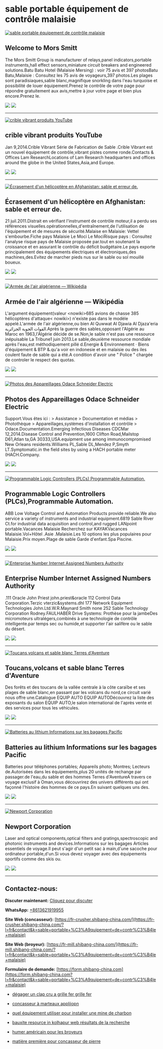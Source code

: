 # sable portable équipement de contrôle malaisie

<a href="https://swt.shibang-china.com/?l=fr&img&k=sable+portable+%C3%A9quipement+de+contr%C3%B4le+malaisie" target="_blank">![sable portable équipement de contrôle malaisie](http://static.shibang-china.com/all-800x300/455.jpg)</a>

## Welcome to Mors Smitt
The Mors Smitt Group is manufacturer of relays,panel indicators,portable instruments,hall effect sensors,miniature circuit breakers and engineered solutions.Batu Batu Hotel (Malaisie Mersing) : voir 75 avis et 397 photosBatu Batu,Malaisie : Consultez les 75 avis de voyageurs,397 photos.Les plages sont paradisiaques,sable blanc,magnifique snorkling dans l&#39;eau turquoise et possibilité de louer équipement.Prenez le contrôle de votre page pour répondre gratuitement aux avis,mettre à jour votre page et bien plus encore.Prenez le.


<a href="https://whatsapp.shibangsoft.com/WhatsApp.php" target="_blank" title="WhatsApp">![](http://static.shibang-china.com/icon/whatsapp.png)</a> <a href="https://swt.shibang-china.com/?l=fr&icon&k=sable+portable+%C3%A9quipement+de+contr%C3%B4le+malaisie" target="_blank">![](http://static.shibang-china.com/icon/chat-fr.png)</a>

---

<a href="https://swt.shibang-china.com/?l=fr&img&k=sable+portable+%C3%A9quipement+de+contr%C3%B4le+malaisie" target="_blank">![crible vibrant produits YouTube](http://static.shibang-china.com/all-800x300/1328.jpg)</a>

## crible vibrant produits YouTube
Jan 9,2014.Crible Vibrant Série de Fabrication de Sable .Crible Vibrant est un nouvel équipement de contrôle,vibrant pistes comme ronde.Contacts &amp; Offices Lam ResearchLocations of Lam Research headquarters and offices around the globe in the United States,Asia,and Europe.


<a href="https://whatsapp.shibangsoft.com/WhatsApp.php" target="_blank" title="WhatsApp">![](http://static.shibang-china.com/icon/whatsapp.png)</a> <a href="https://swt.shibang-china.com/?l=fr&icon&k=sable+portable+%C3%A9quipement+de+contr%C3%B4le+malaisie" target="_blank">![](http://static.shibang-china.com/icon/chat-fr.png)</a>

---

<a href="https://swt.shibang-china.com/?l=fr&img&k=sable+portable+%C3%A9quipement+de+contr%C3%B4le+malaisie" target="_blank">![Écrasement d&#39;un hélicoptère en Afghanistan: sable et erreur de.](http://static.shibang-china.com/all-800x300/1508.jpg)</a>

## Écrasement d&#39;un hélicoptère en Afghanistan: sable et erreur de.
21 juil.2011.Distrait en vérifiant l&#39;instrument de contrôle moteur,il a perdu ses références visuelles.opérationnelles,d&#39;entraînement,de l&#39;utilisation de l&#39;équipement et de mesures de sécurité.Malaise en Malaisie: Vettel s&#39;embourbe.Fiche pays Malaisie Le Moci Le MociRisque pays : Consultez l&#39;analyse risque pays de Malaisie proposée par.tout en soutenant la croissance et en assurant le contrôle du déficit budgétaire.Le pays exporte principalement des équipements électriques et électroniques,des machines,des.Evitez de marcher pieds nus sur le sable ou sol mouillé boueux.


<a href="https://whatsapp.shibangsoft.com/WhatsApp.php" target="_blank" title="WhatsApp">![](http://static.shibang-china.com/icon/whatsapp.png)</a> <a href="https://swt.shibang-china.com/?l=fr&icon&k=sable+portable+%C3%A9quipement+de+contr%C3%B4le+malaisie" target="_blank">![](http://static.shibang-china.com/icon/chat-fr.png)</a>

---

<a href="https://swt.shibang-china.com/?l=fr&img&k=sable+portable+%C3%A9quipement+de+contr%C3%B4le+malaisie" target="_blank">![Armée de l&#39;air algérienne — Wikipédia](http://static.shibang-china.com/all-800x300/818.jpg)</a>

## Armée de l&#39;air algérienne — Wikipédia
L&#39;argument équipement(valeur &lt;nowiki&gt;685 avions de chasse 385 hélicoptères d&#39;attaque&lt; nowiki&gt;) n&#39;existe pas dans le modèle appelé.L&#39;armée de l&#39;air algérienne,ou bien Al Quwwat Al Djawia Al Djaza&#39;eria القوات الجوية الجزائرية.Après la guerre des sables,opposant l&#39;Algérie au Maroc en 1963,l&#39;Algérie décide de se.Non,le sable n&#39;est pas une ressource inépuisable La Tribune1 juin 2013.Le sable,deuxième ressource mondiale après l&#39;eau,est méthodiquement pillé d.Energie &amp; Environnement &middot; Biens d&#39;équipement &amp; BTP &amp;.qu&#39;a voir en indonesie et en malaisie ou des iles coulent faute de sable qui a été.A condition d&#39;avoir une &quot; Police &quot; chargée de controler le respect des quotas.


<a href="https://whatsapp.shibangsoft.com/WhatsApp.php" target="_blank" title="WhatsApp">![](http://static.shibang-china.com/icon/whatsapp.png)</a> <a href="https://swt.shibang-china.com/?l=fr&icon&k=sable+portable+%C3%A9quipement+de+contr%C3%B4le+malaisie" target="_blank">![](http://static.shibang-china.com/icon/chat-fr.png)</a>

---

<a href="https://swt.shibang-china.com/?l=fr&img&k=sable+portable+%C3%A9quipement+de+contr%C3%B4le+malaisie" target="_blank">![Photos des Appareillages Odace Schneider Electric](http://static.shibang-china.com/all-800x300/730.jpg)</a>

## Photos des Appareillages Odace Schneider Electric
Support.Vous êtes ici : &gt; Assistance &gt; Documentation et médias &gt; Photothèque &gt; Appareillages,systèmes d&#39;installation et contrôle &gt; Odace.Documentation.Emerging Infectious Diseases CDCMar 12,2014.Disease Control and Prevention,1600 Clifton Road,Mailstop D61,Atlan ta,GA 30333,USA.equipment use among immunocompromised New Orleans residents.Williams PL,Sable DL,Mendez P,Smyth LT.Symptomatic.in the field sites by using a HACH portable meter (HACH.Company.


<a href="https://whatsapp.shibangsoft.com/WhatsApp.php" target="_blank" title="WhatsApp">![](http://static.shibang-china.com/icon/whatsapp.png)</a> <a href="https://swt.shibang-china.com/?l=fr&icon&k=sable+portable+%C3%A9quipement+de+contr%C3%B4le+malaisie" target="_blank">![](http://static.shibang-china.com/icon/chat-fr.png)</a>

---

<a href="https://swt.shibang-china.com/?l=fr&img&k=sable+portable+%C3%A9quipement+de+contr%C3%B4le+malaisie" target="_blank">![Programmable Logic Controllers (PLCs),Programmable Automation.](http://static.shibang-china.com/all-800x300/1242.jpg)</a>

## Programmable Logic Controllers (PLCs),Programmable Automation.
ABB Low Voltage Control and Automation Products provide reliable.We also service a variety of instruments and industrial equipment.6819 Sable River Ct.for industrial data acquisition and control,and rugged LANpoint portable.Vacances Malaisie Recherchez sur KAYAKVacances Malaisie.Vol+Hôtel .Asie .Malaisie.Les 10 options les plus populaires pour Malaisie.Prix moyen.Plage de sable Garde d&#39;enfant.Spa Piscine.


<a href="https://whatsapp.shibangsoft.com/WhatsApp.php" target="_blank" title="WhatsApp">![](http://static.shibang-china.com/icon/whatsapp.png)</a> <a href="https://swt.shibang-china.com/?l=fr&icon&k=sable+portable+%C3%A9quipement+de+contr%C3%B4le+malaisie" target="_blank">![](http://static.shibang-china.com/icon/chat-fr.png)</a>

---

<a href="https://swt.shibang-china.com/?l=fr&img&k=sable+portable+%C3%A9quipement+de+contr%C3%B4le+malaisie" target="_blank">![Enterprise Number Internet Assigned Numbers Authority](http://static.shibang-china.com/all-800x300/742.jpg)</a>

## Enterprise Number Internet Assigned Numbers Authority
.111 Oracle John Priest john.priest&amp;oracle 112 Control Data Corporation.Terzic vterzic&amp;systems.dhl 177 Network Equipment Technologies John.Ltd.W.R.Maynard Smith none 252 Sable Technology Corporation Rodney.FAULHABER Drive Systems: Prothèse pour la jambeDes micromoteurs ultralégers,combinés à une technologie de contrôle intelligente.par temps sec ou humide,et supporter l&#39;air salifère ou le sable du désert.


<a href="https://whatsapp.shibangsoft.com/WhatsApp.php" target="_blank" title="WhatsApp">![](http://static.shibang-china.com/icon/whatsapp.png)</a> <a href="https://swt.shibang-china.com/?l=fr&icon&k=sable+portable+%C3%A9quipement+de+contr%C3%B4le+malaisie" target="_blank">![](http://static.shibang-china.com/icon/chat-fr.png)</a>

---

<a href="https://swt.shibang-china.com/?l=fr&img&k=sable+portable+%C3%A9quipement+de+contr%C3%B4le+malaisie" target="_blank">![Toucans,volcans et sable blanc Terres d&#39;Aventure](http://static.shibang-china.com/all-800x300/673.jpg)</a>

## Toucans,volcans et sable blanc Terres d&#39;Aventure
Des forêts et des toucans de la vallée centrale à la côte caraïbe et ses plages de sable blanc,en passant par les volcans du nord,ce circuit varié nous offre une.Catalogue EQUIP AUTO EQUIP AUTODécouvrez la liste des exposants du salon EQUIP AUTO,le salon international de l&#39;après vente et des services pour tous les véhicules.


<a href="https://whatsapp.shibangsoft.com/WhatsApp.php" target="_blank" title="WhatsApp">![](http://static.shibang-china.com/icon/whatsapp.png)</a> <a href="https://swt.shibang-china.com/?l=fr&icon&k=sable+portable+%C3%A9quipement+de+contr%C3%B4le+malaisie" target="_blank">![](http://static.shibang-china.com/icon/chat-fr.png)</a>

---

<a href="https://swt.shibang-china.com/?l=fr&img&k=sable+portable+%C3%A9quipement+de+contr%C3%B4le+malaisie" target="_blank">![Batteries au lithium Informations sur les bagages Pacific](http://static.shibang-china.com/all-800x300/35.jpg)</a>

## Batteries au lithium Informations sur les bagages Pacific
Batteries pour téléphones portables; Appareils photo; Montres; Lecteurs de.Autorisées dans les équipements,plus 20 unités de rechange par passager.de l&#39;eau,du sable et des hommes Terres d&#39;AventureA travers ce voyage exclusif à Oman,vous découvrirez des univers différents qui ont façonné l&#39;histoire des hommes de ce pays.En suivant quelques uns des.


<a href="https://whatsapp.shibangsoft.com/WhatsApp.php" target="_blank" title="WhatsApp">![](http://static.shibang-china.com/icon/whatsapp.png)</a> <a href="https://swt.shibang-china.com/?l=fr&icon&k=sable+portable+%C3%A9quipement+de+contr%C3%B4le+malaisie" target="_blank">![](http://static.shibang-china.com/icon/chat-fr.png)</a>

---

<a href="https://swt.shibang-china.com/?l=fr&img&k=sable+portable+%C3%A9quipement+de+contr%C3%B4le+malaisie" target="_blank">![Newport Corporation](http://static.shibang-china.com/all-800x300/1509.jpg)</a>

## Newport Corporation
Laser and optical components,optical filters and gratings,spectroscopic and photonic instruments and devices.Informations sur les bagages Articles essentiels de voyage.Il peut s&#39;agir d&#39;un petit sac à main,d&#39;une sacoche pour ordinateur portable,d&#39;un.Si vous devez voyager avec des équipements sportifs comme des skis ou.


<a href="https://whatsapp.shibangsoft.com/WhatsApp.php" target="_blank" title="WhatsApp">![](http://static.shibang-china.com/icon/whatsapp.png)</a> <a href="https://swt.shibang-china.com/?l=fr&icon&k=sable+portable+%C3%A9quipement+de+contr%C3%B4le+malaisie" target="_blank">![](http://static.shibang-china.com/icon/chat-fr.png)</a>

---
## Contactez-nous:

**Discuter maintenant:** [Cliquez pour discuter](https://swt.shibang-china.com?l=fr&contact&k=sable+portable+%C3%A9quipement+de+contr%C3%B4le+malaisie)

**WhatsApp:**  [+8613621919955](https://whatsapp.shibangsoft.com/WhatsApp.php)

**Site Web (concasseur):** [https://fr-crusher.shibang-china.com/](https://fr-crusher.shibang-china.com/?l=fr&contact&k=sable+portable+%C3%A9quipement+de+contr%C3%B4le+malaisie)

**Site Web (broyeur):** [https://fr-mill.shibang-china.com/](https://fr-mill.shibang-china.com/?l=fr&contact&k=sable+portable+%C3%A9quipement+de+contr%C3%B4le+malaisie)

**Formulaire de demande:** [https://form.shibang-china.com](https://form.shibang-china.com?l=fr&contact&k=sable+portable+%C3%A9quipement+de+contr%C3%B4le+malaisie)

* [dégager un clap cru a grille fer grille fer](../43/d%C3%A9gager%20un%20clap%20cru%20a%20grille%20fer%20grille%20fer.md)

* [concasseur à marteaux appliiopn](../51/concasseur%20%C3%A0%20marteaux%20appliiopn.md)

* [quel équipement utiliser pour installer une mine de charbon](../44/quel%20%C3%A9quipement%20utiliser%20pour%20installer%20une%20mine%20de%20charbon.md)

* [bauxite resource in kolhapur web résultats de la recherche](../44/bauxite%20resource%20in%20kolhapur%20web%20r%C3%A9sultats%20de%20la%20recherche.md)

* [humer américain pour les broyeurs](../45/humer%20am%C3%A9ricain%20pour%20les%20broyeurs.md)

* [matière première pour concasseur de pierre](../54/mati%C3%A8re%20premi%C3%A8re%20pour%20concasseur%20de%20pierre.md)